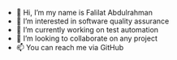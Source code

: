 - 👋 Hi, I’m my name is Falilat Abdulrahman
- 👀 I’m interested in software quality assurance
- 🌱 I’m currently working on test automation
- 💞️ I’m looking to collaborate on any project
- 📫 You can reach me via GitHub

<!---
FalilatA/FalilatA is a ✨ special ✨ repository because its `README.md` (this file) appears on your GitHub profile.
You can click the Preview link to take a look at your changes.
--->
